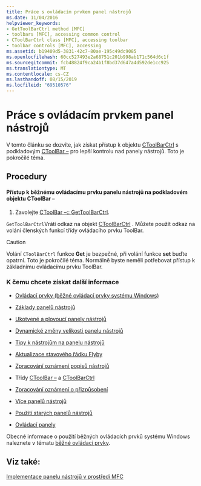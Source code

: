 ```yaml
---
title: Práce s ovládacím prvkem panel nástrojů
ms.date: 11/04/2016
helpviewer_keywords:
- GetToolBarCtrl method [MFC]
- toolbars [MFC], accessing common control
- CToolBarCtrl class [MFC], accessing toolbar
- toolbar controls [MFC], accessing
ms.assetid: b19409d5-3831-42c7-80ae-195c49dc9085
ms.openlocfilehash: 60cc527493e2a68751c201b998ab171c564d6c1f
ms.sourcegitcommit: fcb48824f9ca24b1f8bd37d647a4d592de1cc925
ms.translationtype: MT
ms.contentlocale: cs-CZ
ms.lasthandoff: 08/15/2019
ms.locfileid: "69510576"
---
```

# <a name="working-with-the-toolbar-control"></a>Práce s ovládacím prvkem panel nástrojů

V tomto článku se dozvíte, jak získat přístup k objektu [CToolBarCtrl](../mfc/reference/ctoolbarctrl-class.md) s podkladovým [CToolBar –](../mfc/reference/ctoolbar-class.md) pro lepší kontrolu nad panely nástrojů. Toto je pokročilé téma.

## <a name="procedures"></a>Procedury

#### <a name="to-access-the-toolbar-common-control-underlying-your-ctoolbar-object"></a>Přístup k běžnému ovládacímu prvku panelu nástrojů na podkladovém objektu CToolBar –

1. Zavolejte [CToolBar –:: GetToolBarCtrl](../mfc/reference/ctoolbar-class.md#gettoolbarctrl).

`GetToolBarCtrl`Vrátí odkaz na objekt [CToolBarCtrl](../mfc/reference/ctoolbarctrl-class.md) . Můžete použít odkaz na volání členských funkcí třídy ovládacího prvku ToolBar.

> [!CAUTION]
>  Volání `CToolBarCtrl` funkce **Get** je bezpečné, při volání funkce **set** buďte opatrní. Toto je pokročilé téma. Normálně byste neměli potřebovat přístup k základnímu ovládacímu prvku ToolBar.

### <a name="what-do-you-want-to-know-more-about"></a>K čemu chcete získat další informace

- [Ovládací prvky (běžné ovládací prvky systému Windows)](../mfc/controls-mfc.md)

- [Základy panelů nástrojů](../mfc/toolbar-fundamentals.md)

- [Ukotvené a plovoucí panely nástrojů](../mfc/docking-and-floating-toolbars.md)

- [Dynamické změny velikosti panelu nástrojů](../mfc/docking-and-floating-toolbars.md)

- [Tipy k nástrojům na panelu nástrojů](../mfc/toolbar-tool-tips.md)

- [Aktualizace stavového řádku Flyby](../mfc/toolbar-tool-tips.md)

- [Zpracování oznámení popisů nástrojů](../mfc/handling-tool-tip-notifications.md)

- Třídy [CToolBar –](../mfc/reference/ctoolbar-class.md) a [CToolBarCtrl](../mfc/reference/ctoolbarctrl-class.md)

- [Zpracování oznámení o přizpůsobení](../mfc/handling-customization-notifications.md)

- [Více panelů nástrojů](../mfc/toolbar-fundamentals.md)

- [Použití starých panelů nástrojů](../mfc/using-your-old-toolbars.md)

- [Ovládací panely](../mfc/control-bars.md)

Obecné informace o použití běžných ovládacích prvků systému Windows naleznete v tématu [běžné ovládací prvky](/windows/win32/Controls/common-controls-intro).

## <a name="see-also"></a>Viz také:

[Implementace panelu nástrojů v prostředí MFC](../mfc/mfc-toolbar-implementation.md)
